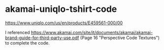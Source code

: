 # akamai-uniqlo-tshirt-code

https://www.uniqlo.com/us/en/products/E459561-000/00

I referenced https://www.akamai.com/site/it/documents/akamai/akamai-brand-guide-for-third-party-use.pdf (Page 16 "Perspective Code Textures") to complete the code.
